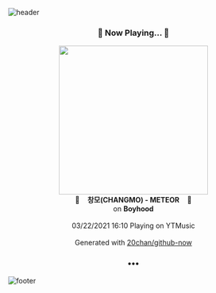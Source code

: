 ![header](https://capsule-render.vercel.app/api?type=wave&height=170&section=header&text=Hi.%20I'm%20SHIFT&fontColor=090707&fontAlignX=45&fontAlignY=65&fontSize=100)

<h3 align="center">🎵 Now Playing... 🎵</h3>
<p align="center">
  <a href="https://music.youtube.com/watch?v=_50jtkDnObw">
    <img width="300" src="https://lh3.googleusercontent.com/0cMYPk66a0LEotIBtlCZhiFWFgpY-xk_51jCCV0cdkXlkelFYxDxUllz2mpXy0NSLOgNg9qHpnf3X1zI">
  </a>
  <br>
  🎵&nbsp&nbsp&nbsp <b>창모(CHANGMO) - METEOR</b> &nbsp&nbsp&nbsp🎵
  <br>
  on <b>Boyhood</b>
  
  <br />
  <br />
  03/22/2021 16:10 Playing on YTMusic
  <br />
  <br />
  Generated with <a href="https://github.com/20chan/github-now">20chan/github-now</a>
</p>

<h3 align="center">•••</h3>

![footer](https://capsule-render.vercel.app/api?type=wave&height=150&section=footer)

